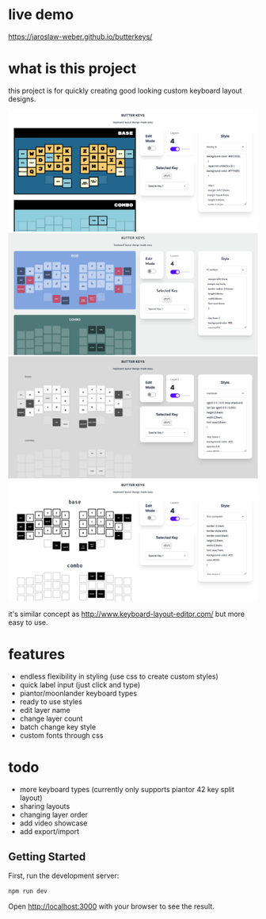 
# live demo

https://jaroslaw-weber.github.io/butterkeys/

# what is this project

this project is for quickly creating good looking custom keyboard layout designs.

![Preview](p1.png)
![Preview](p2.png)
![Preview](p3.png)
![Preview](p4.png)

it's similar concept as http://www.keyboard-layout-editor.com/ but more easy to use.

# features

- endless flexibility in styling (use css to create custom styles)
- quick label input (just click and type)
- piantor/moonlander keyboard types
- ready to use styles
- edit layer name
- change layer count
- batch change key style
- custom fonts through css

# todo
- more keyboard types (currently only supports piantor 42 key split layout)
- sharing layouts
- changing layer order
- add video showcase
- add export/import


## Getting Started

First, run the development server:

```bash
npm run dev
```

Open [http://localhost:3000](http://localhost:3000) with your browser to see the result.
